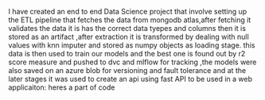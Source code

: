  I have created an end to end Data Science project that involve setting up the ETL pipeline that fetches the data from mongodb atlas,after fetching it validates
 the data it is has the correct data tyepes and columns then it is stored as an artifact ,after extraction it is transformed by dealing with null values with knn 
 imputer and stored as numpy objects as loading stage.
 this data is then used to train our models and the best one is found out by r2 score measure and pushed to dvc and mlflow for tracking ,the models were also saved 
 on an azure blob for versioning and fault tolerance and at the later stages it was used to create an api using fast API to be used in a web applicaiton: heres a part of code
